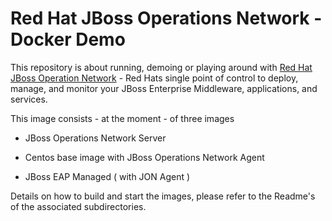 Red Hat JBoss Operations Network - Docker Demo
==============================================

This repository is about running, demoing or playing around with
[Red Hat JBoss Operation Network](http://www.redhat.com/products/jbossenterprisemiddleware/operations-network/) - Red Hats single point of control to deploy, manage, and monitor your JBoss Enterprise Middleware, applications, and services.

This image consists - at the moment - of three images

* JBoss Operations Network Server

* Centos base image with JBoss Operations Network Agent

* JBoss EAP Managed ( with JON Agent )

Details on how to build and start the images, please refer to the Readme's of the associated subdirectories.
